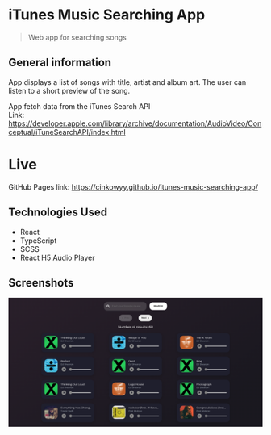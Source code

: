 # iTunes Music Searching App
> Web app for searching songs

## General information
App displays a list of songs with title, artist and album art. The user can listen to a short preview of the song.

App fetch data from the iTunes Search API <br/>
Link: https://developer.apple.com/library/archive/documentation/AudioVideo/Conceptual/iTuneSearchAPI/index.html

# Live
GitHub Pages link: https://cinkowyy.github.io/itunes-music-searching-app/

## Technologies Used
- React
- TypeScript
- SCSS
- React H5 Audio Player

## Screenshots

<img src="screenshots\ss1.png" style="zoom: 67%;"/>

